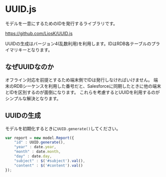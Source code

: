 # UUID.js

モデルを一意にするためのIDを発行するライブラリです。

https://github.com/LiosK/UUID.js

UUIDの生成はバージョン4(乱数利用)を利用します。IDはRDB各テーブルのプライマリキーとなります。

## なぜUUIDなのか

オフライン対応を前提とするため端末側でIDは発行しなければいけません。
端末のRDBシーケンスを利用した番号だと、Salesforceに同期したときに他の端末とIDを区別するのが面倒になります。
これらを考慮するとUUIDを利用するのがシンプルな解決となります。

## UUIDの生成

モデルを初期化するときに`UUID.generate()`してください。

```javascript
var report = new model.Report({
	"id" : UUID.generate(),
	"year" : date.year,
	"month" : date.month,
	"day" : date.day,
	"subject" : $('#subject').val(),
	"content" : $('#content').val()
});
```